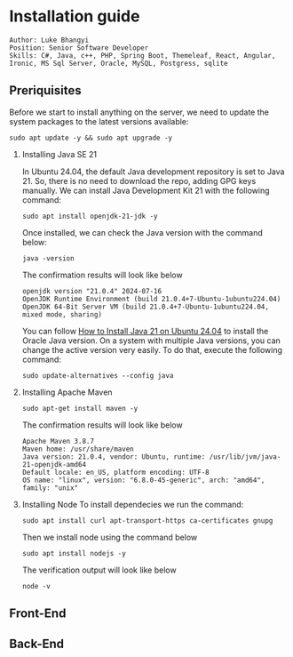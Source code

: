 # Installation guide
```
Author: Luke Bhangyi
Position: Senior Software Developer
Skills: C#, Java, c++, PHP, Spring Boot, Themeleaf, React, Angular, Ironic, MS Sql Server, Oracle, MySQL, Postgress, sqlite
```
## Preriquisites
Before we start to install anything on the server, we need to update the system packages to the latest versions available:
```
sudo apt update -y && sudo apt upgrade -y
```
1. Installing Java SE 21
   
   In Ubuntu 24.04, the default Java development repository is set to Java 21. So, there is no need to download the repo, adding GPG keys manually. We can install Java Development Kit 21 with the following command:
   ``` 
   sudo apt install openjdk-21-jdk -y
   ```
   Once installed, we can check the Java version with the command below:
   ```
   java -version
   ```
   The confirmation results will look like below
   ```
   openjdk version "21.0.4" 2024-07-16
   OpenJDK Runtime Environment (build 21.0.4+7-Ubuntu-1ubuntu224.04)
   OpenJDK 64-Bit Server VM (build 21.0.4+7-Ubuntu-1ubuntu224.04, mixed mode, sharing)
   ```
   You can follow [How to Install Java 21 on Ubuntu 24.04](https://www.rosehosting.com/blog/how-to-install-java-21-on-ubuntu-24-04/) to install the Oracle Java version.
   On a system with multiple Java versions, you can change the active version very easily. To do that, execute the following command:
   ```
   sudo update-alternatives --config java
   ```
3. Installing Apache Maven
   
   ```
   sudo apt-get install maven -y
   ```
   The confirmation results will look like below
   ```
   Apache Maven 3.8.7
   Maven home: /usr/share/maven
   Java version: 21.0.4, vendor: Ubuntu, runtime: /usr/lib/jvm/java-21-openjdk-amd64
   Default locale: en_US, platform encoding: UTF-8
   OS name: "linux", version: "6.8.0-45-generic", arch: "amd64", family: "unix"
   ```
4. Installing Node
   To install dependecies we run the command:
   ```
   sudo apt install curl apt-transport-https ca-certificates gnupg
   ```
   Then we install node using the command below
   ```
   sudo apt install nodejs -y
   ```
   The verification output will look like below
   ```
   node -v
   ```
## Front-End
## Back-End
